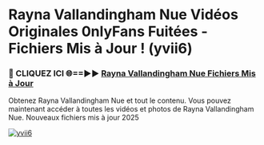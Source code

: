 # Rayna Vallandingham Nue Vidéos Originales 0nlyFans Fuitées - Fichiers Mis à Jour ! (yvii6)

<h3>🔴 CLIQUEZ ICI 🌐==►► <a href="https://tinyurl.com/2pmr4ezf" rel="nofollow">Rayna Vallandingham Nue Fichiers Mis à Jour</a></h3>

Obtenez Rayna Vallandingham Nue et tout le contenu. Vous pouvez maintenant accéder à toutes les vidéos et photos de Rayna Vallandingham Nue. Nouveaux fichiers mis à jour 2025

[![yvii6](https://i.imgur.com/6SNvagu.gif)](https://tinyurl.com/2pmr4ezf)
